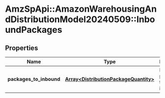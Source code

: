 # AmzSpApi::AmazonWarehousingAndDistributionModel20240509::InboundPackages

## Properties
Name | Type | Description | Notes
------------ | ------------- | ------------- | -------------
**packages_to_inbound** | [**Array&lt;DistributionPackageQuantity&gt;**](DistributionPackageQuantity.md) | List of packages to be inbounded. | 

